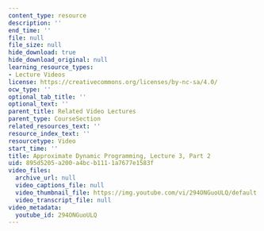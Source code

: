 ```yaml
---
content_type: resource
description: ''
end_time: ''
file: null
file_size: null
hide_download: true
hide_download_original: null
learning_resource_types:
- Lecture Videos
license: https://creativecommons.org/licenses/by-nc-sa/4.0/
ocw_type: ''
optional_tab_title: ''
optional_text: ''
parent_title: Related Video Lectures
parent_type: CourseSection
related_resources_text: ''
resource_index_text: ''
resourcetype: Video
start_time: ''
title: Approximate Dynamic Programming, Lecture 3, Part 2
uid: 895d5205-a200-a4bc-b111-1a7677e1583f
video_files:
  archive_url: null
  video_captions_file: null
  video_thumbnail_file: https://img.youtube.com/vi/294ONGuoULQ/default.jpg
  video_transcript_file: null
video_metadata:
  youtube_id: 294ONGuoULQ
---
```

